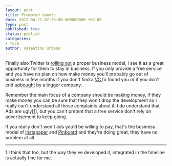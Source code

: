 ```yaml
---
layout: post
title: Promoted tweets
date: 2012-04-21 07:25:00.000000000 +02:00
type: post
published: true
status: publish
categories:
- Tech
author: Valentino Urbano 
---
```


Finally also Twitter is [rolling out][0] a proper business model, i see it as a great opportunity for them to stay in business. If you only provide a free service and you have no plan on how make money you'll probably go out of business in few months if you don't find a [VC ][1]to found you or if you don't end up[bought][2] by a bigger company.

Remember the main focus of a company should be making money, if they make money you can be sure that they won't drop the development so i really can't understand all those complaints about it. I do understand that Ads are ugly\[[1][3]\], but you can't pretent that a free service don't rely on advertisement to keep going.

If you really don't won't ads you'd be willing to pay, that's the business model of [Instapaper][4] and [Pinboard][5] and they're doing great, they have no problem at all.

---

1.I think that too, but the way they've developed it, integrated in the timeline is actually fine for me.


[0]: http://www.theverge.com/2012/3/20/2887724/twitter-promoted-tweets-ios-android-timeline
[1]: http://en.wikipedia.org/wiki/Venture_capital
[2]: http://blog.instagram.com/post/20785013897/instagram-facebook
[3]: #1
[4]: http://www.instapaper.com/
[5]: https://pinboard.in/